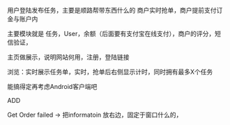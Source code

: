 用户登陆发布任务，主要是顺路帮带东西什么的
商户实时抢单，商户提前支付订金与账户内

主要模块就是 任务，User，余额（后面要有支付宝在线支付），商户的评分，短信验证，

主页做展示，说明网站何用，注册，登陆链接

浏览：实时展示任务单，实时，抢单后右侧显示计时，同时拥有最多X个任务


能搞得定再考虑Android客户端吧



ADD

Get Order failed ->
把informatoin 放右边，固定于窗口什么的，



